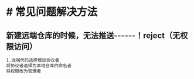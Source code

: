 # # 常见问题解决方法

##  新建远端仓库的时候，无法推送------！reject（无权限访问）

```txt
1.远端代码选择增加协议者
将协议者选择为本地仓库的命名者
将权限改为管理者
```

